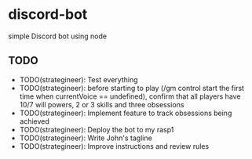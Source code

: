 # discord-bot
simple Discord bot using node

## TODO
- TODO(strategineer): Test everything
- TODO(strategineer): before starting to play (/gm control start the first time when currentVoice == undefined), confirm that all players have 10/7 will powers, 2 or 3 skills and three obsessions
- TODO(strategineer): Implement feature to track obsessions being achieved
- TODO(strategineer): Deploy the bot to my rasp1
- TODO(strategineer): Write John's tagline
- TODO(strategineer): Improve instructions and review rules
